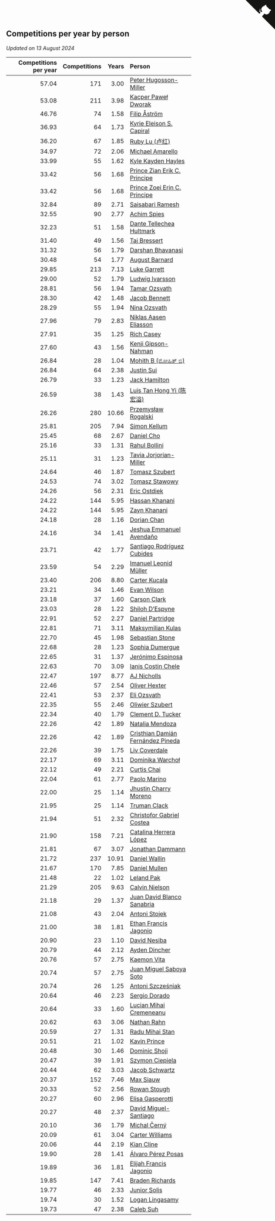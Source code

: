 ## Competitions per year by person

*Updated on 13 August 2024*

| Competitions per year | Competitions | Years | Person |
| ---: | ---: | ---: | :--- |
| 57.04 | 171 | 3.00 | [Peter Hugosson-Miller](https://www.worldcubeassociation.org/persons/2021HUGO01) |
| 53.08 | 211 | 3.98 | [Kacper Paweł Dworak](https://www.worldcubeassociation.org/persons/2020DWOR01) |
| 46.76 | 74 | 1.58 | [Filip Åström](https://www.worldcubeassociation.org/persons/2023ASTR01) |
| 36.93 | 64 | 1.73 | [Kyrie Eleison S. Capiral](https://www.worldcubeassociation.org/persons/2022CAPI02) |
| 36.20 | 67 | 1.85 | [Ruby Lu (卢红)](https://www.worldcubeassociation.org/persons/2022LURU01) |
| 34.97 | 72 | 2.06 | [Michael Amarello](https://www.worldcubeassociation.org/persons/2022AMAR09) |
| 33.99 | 55 | 1.62 | [Kyle Kayden Hayles](https://www.worldcubeassociation.org/persons/2022HAYL02) |
| 33.42 | 56 | 1.68 | [Prince Zian Erik C. Principe](https://www.worldcubeassociation.org/persons/2022PRIN08) |
| 33.42 | 56 | 1.68 | [Prince Zoei Erin C. Principe](https://www.worldcubeassociation.org/persons/2022PRIN09) |
| 32.84 | 89 | 2.71 | [Saisabari Ramesh](https://www.worldcubeassociation.org/persons/2021RAME01) |
| 32.55 | 90 | 2.77 | [Achim Spies](https://www.worldcubeassociation.org/persons/2021SPIE01) |
| 32.23 | 51 | 1.58 | [Dante Tellechea Hultmark](https://www.worldcubeassociation.org/persons/2023HULT01) |
| 31.40 | 49 | 1.56 | [Taj Bressert](https://www.worldcubeassociation.org/persons/2023BRES01) |
| 31.32 | 56 | 1.79 | [Darshan Bhavanasi](https://www.worldcubeassociation.org/persons/2022BHAV01) |
| 30.48 | 54 | 1.77 | [August Barnard](https://www.worldcubeassociation.org/persons/2022BARN21) |
| 29.85 | 213 | 7.13 | [Luke Garrett](https://www.worldcubeassociation.org/persons/2017GARR05) |
| 29.00 | 52 | 1.79 | [Ludwig Ivarsson](https://www.worldcubeassociation.org/persons/2022IVAR01) |
| 28.81 | 56 | 1.94 | [Tamar Ozsvath](https://www.worldcubeassociation.org/persons/2022OZSV04) |
| 28.30 | 42 | 1.48 | [Jacob Bennett](https://www.worldcubeassociation.org/persons/2023BENN04) |
| 28.29 | 55 | 1.94 | [Nina Ozsvath](https://www.worldcubeassociation.org/persons/2022OZSV03) |
| 27.96 | 79 | 2.83 | [Niklas Aasen Eliasson](https://www.worldcubeassociation.org/persons/2021ELIA01) |
| 27.91 | 35 | 1.25 | [Rich Casey](https://www.worldcubeassociation.org/persons/2023CASE06) |
| 27.60 | 43 | 1.56 | [Kenji Gipson-Nahman](https://www.worldcubeassociation.org/persons/2023GIPS01) |
| 26.84 | 28 | 1.04 | [Mohith B (ಮೋಹಿತ್ ಬಿ)](https://www.worldcubeassociation.org/persons/2023BMOH01) |
| 26.84 | 64 | 2.38 | [Justin Sui](https://www.worldcubeassociation.org/persons/2022SUIJ01) |
| 26.79 | 33 | 1.23 | [Jack Hamilton](https://www.worldcubeassociation.org/persons/2023HAMI08) |
| 26.59 | 38 | 1.43 | [Luis Tan Hong Yi (陈宏溢)](https://www.worldcubeassociation.org/persons/2023YILU01) |
| 26.26 | 280 | 10.66 | [Przemysław Rogalski](https://www.worldcubeassociation.org/persons/2013ROGA02) |
| 25.81 | 205 | 7.94 | [Simon Kellum](https://www.worldcubeassociation.org/persons/2016KELL12) |
| 25.45 | 68 | 2.67 | [Daniel Cho](https://www.worldcubeassociation.org/persons/2021CHOD01) |
| 25.16 | 33 | 1.31 | [Rahul Bollini](https://www.worldcubeassociation.org/persons/2023BOLL01) |
| 25.11 | 31 | 1.23 | [Tavia Jorjorian-Miller](https://www.worldcubeassociation.org/persons/2023JORJ01) |
| 24.64 | 46 | 1.87 | [Tomasz Szubert](https://www.worldcubeassociation.org/persons/2022SZUB02) |
| 24.53 | 74 | 3.02 | [Tomasz Stawowy](https://www.worldcubeassociation.org/persons/2021STAW01) |
| 24.26 | 56 | 2.31 | [Eric Ostdiek](https://www.worldcubeassociation.org/persons/2022OSTD01) |
| 24.22 | 144 | 5.95 | [Hassan Khanani](https://www.worldcubeassociation.org/persons/2018KHAN26) |
| 24.22 | 144 | 5.95 | [Zayn Khanani](https://www.worldcubeassociation.org/persons/2018KHAN28) |
| 24.18 | 28 | 1.16 | [Dorian Chan](https://www.worldcubeassociation.org/persons/2023DORI01) |
| 24.16 | 34 | 1.41 | [Jeshua Emmanuel Avendaño](https://www.worldcubeassociation.org/persons/2023AVEN01) |
| 23.71 | 42 | 1.77 | [Santiago Rodríguez Cubides](https://www.worldcubeassociation.org/persons/2022CUBI01) |
| 23.59 | 54 | 2.29 | [Imanuel Leonid Müller](https://www.worldcubeassociation.org/persons/2022MULL02) |
| 23.40 | 206 | 8.80 | [Carter Kucala](https://www.worldcubeassociation.org/persons/2015KUCA01) |
| 23.21 | 34 | 1.46 | [Evan Wilson](https://www.worldcubeassociation.org/persons/2023WILS11) |
| 23.18 | 37 | 1.60 | [Carson Clark](https://www.worldcubeassociation.org/persons/2023CLAR02) |
| 23.03 | 28 | 1.22 | [Shiloh D’Espyne](https://www.worldcubeassociation.org/persons/2023DESP01) |
| 22.91 | 52 | 2.27 | [Daniel Partridge](https://www.worldcubeassociation.org/persons/2022PART02) |
| 22.81 | 71 | 3.11 | [Maksymilian Kulas](https://www.worldcubeassociation.org/persons/2021KULA02) |
| 22.70 | 45 | 1.98 | [Sebastian Stone](https://www.worldcubeassociation.org/persons/2022STON09) |
| 22.68 | 28 | 1.23 | [Sophia Dumergue](https://www.worldcubeassociation.org/persons/2023DUME02) |
| 22.65 | 31 | 1.37 | [Jerónimo Espinosa](https://www.worldcubeassociation.org/persons/2023ESPI07) |
| 22.63 | 70 | 3.09 | [Ianis Costin Chele](https://www.worldcubeassociation.org/persons/2021CHEL01) |
| 22.47 | 197 | 8.77 | [AJ Nicholls](https://www.worldcubeassociation.org/persons/2015NICH04) |
| 22.46 | 57 | 2.54 | [Oliver Hexter](https://www.worldcubeassociation.org/persons/2022HEXT01) |
| 22.41 | 53 | 2.37 | [Eli Ozsvath](https://www.worldcubeassociation.org/persons/2022OZSV01) |
| 22.35 | 55 | 2.46 | [Oliwier Szubert](https://www.worldcubeassociation.org/persons/2022SZUB01) |
| 22.34 | 40 | 1.79 | [Clement D. Tucker](https://www.worldcubeassociation.org/persons/2022TUCK09) |
| 22.26 | 42 | 1.89 | [Natalia Mendoza](https://www.worldcubeassociation.org/persons/2022MEND24) |
| 22.26 | 42 | 1.89 | [Cristhian Damián Fernández Pineda](https://www.worldcubeassociation.org/persons/2022PINE05) |
| 22.26 | 39 | 1.75 | [Liv Coverdale](https://www.worldcubeassociation.org/persons/2022COVE02) |
| 22.17 | 69 | 3.11 | [Dominika Warchoł](https://www.worldcubeassociation.org/persons/2021WARC01) |
| 22.12 | 49 | 2.21 | [Curtis Chai](https://www.worldcubeassociation.org/persons/2022CHAI02) |
| 22.04 | 61 | 2.77 | [Paolo Marino](https://www.worldcubeassociation.org/persons/2021MARI04) |
| 22.00 | 25 | 1.14 | [Jhustin Charry Moreno](https://www.worldcubeassociation.org/persons/2023MORE20) |
| 21.95 | 25 | 1.14 | [Truman Clack](https://www.worldcubeassociation.org/persons/2023CLAC02) |
| 21.94 | 51 | 2.32 | [Christofor Gabriel Costea](https://www.worldcubeassociation.org/persons/2022COST03) |
| 21.90 | 158 | 7.21 | [Catalina Herrera López](https://www.worldcubeassociation.org/persons/2017LOPE31) |
| 21.81 | 67 | 3.07 | [Jonathan Dammann](https://www.worldcubeassociation.org/persons/2021DAMM01) |
| 21.72 | 237 | 10.91 | [Daniel Wallin](https://www.worldcubeassociation.org/persons/2013WALL03) |
| 21.67 | 170 | 7.85 | [Daniel Mullen](https://www.worldcubeassociation.org/persons/2016MULL04) |
| 21.48 | 22 | 1.02 | [Leland Pak](https://www.worldcubeassociation.org/persons/2023PAKL02) |
| 21.29 | 205 | 9.63 | [Calvin Nielson](https://www.worldcubeassociation.org/persons/2014NIEL03) |
| 21.18 | 29 | 1.37 | [Juan David Blanco Sanabria](https://www.worldcubeassociation.org/persons/2023SANA04) |
| 21.08 | 43 | 2.04 | [Antoni Stojek](https://www.worldcubeassociation.org/persons/2022STOJ03) |
| 21.00 | 38 | 1.81 | [Ethan Francis Jagonio](https://www.worldcubeassociation.org/persons/2022JAGO03) |
| 20.90 | 23 | 1.10 | [David Nesiba](https://www.worldcubeassociation.org/persons/2023NESI01) |
| 20.79 | 44 | 2.12 | [Ayden Dincher](https://www.worldcubeassociation.org/persons/2022DINC01) |
| 20.76 | 57 | 2.75 | [Kaemon Vita](https://www.worldcubeassociation.org/persons/2021VITA01) |
| 20.74 | 57 | 2.75 | [Juan Miguel Saboya Soto](https://www.worldcubeassociation.org/persons/2021SOTO01) |
| 20.74 | 26 | 1.25 | [Antoni Szcześniak](https://www.worldcubeassociation.org/persons/2023SZCZ04) |
| 20.64 | 46 | 2.23 | [Sergio Dorado](https://www.worldcubeassociation.org/persons/2022CORR05) |
| 20.64 | 33 | 1.60 | [Lucian Mihai Cremeneanu](https://www.worldcubeassociation.org/persons/2023CREM01) |
| 20.62 | 63 | 3.06 | [Nathan Rahn](https://www.worldcubeassociation.org/persons/2021RAHN01) |
| 20.59 | 27 | 1.31 | [Radu Mihai Stan](https://www.worldcubeassociation.org/persons/2023STAN09) |
| 20.51 | 21 | 1.02 | [Kavin Prince](https://www.worldcubeassociation.org/persons/2023PRIN02) |
| 20.48 | 30 | 1.46 | [Dominic Shoji](https://www.worldcubeassociation.org/persons/2023SHOJ01) |
| 20.47 | 39 | 1.91 | [Szymon Ciepiela](https://www.worldcubeassociation.org/persons/2022CIEP01) |
| 20.44 | 62 | 3.03 | [Jacob Schwartz](https://www.worldcubeassociation.org/persons/2021SCHW01) |
| 20.37 | 152 | 7.46 | [Max Siauw](https://www.worldcubeassociation.org/persons/2017SIAU02) |
| 20.33 | 52 | 2.56 | [Rowan Stough](https://www.worldcubeassociation.org/persons/2022STOU01) |
| 20.27 | 60 | 2.96 | [Elisa Gasperotti](https://www.worldcubeassociation.org/persons/2021GASP01) |
| 20.27 | 48 | 2.37 | [David Miguel-Santiago](https://www.worldcubeassociation.org/persons/2022MIGU02) |
| 20.10 | 36 | 1.79 | [Michal Černý](https://www.worldcubeassociation.org/persons/2022CERN03) |
| 20.09 | 61 | 3.04 | [Carter Williams](https://www.worldcubeassociation.org/persons/2021WILL06) |
| 20.06 | 44 | 2.19 | [Kian Cline](https://www.worldcubeassociation.org/persons/2022CLIN01) |
| 19.90 | 28 | 1.41 | [Álvaro Pérez Posas](https://www.worldcubeassociation.org/persons/2023POSA01) |
| 19.89 | 36 | 1.81 | [Elijah Francis Jagonio](https://www.worldcubeassociation.org/persons/2022JAGO02) |
| 19.85 | 147 | 7.41 | [Braden Richards](https://www.worldcubeassociation.org/persons/2017RICH02) |
| 19.77 | 46 | 2.33 | [Junior Solis](https://www.worldcubeassociation.org/persons/2022SOLI03) |
| 19.74 | 30 | 1.52 | [Logan Lingasamy](https://www.worldcubeassociation.org/persons/2023LING02) |
| 19.73 | 47 | 2.38 | [Caleb Suh](https://www.worldcubeassociation.org/persons/2022SUHC01) |


<a href="https://github.com/jonatanklosko/wca_statistics" class="github-corner" aria-label="View source on Github"><svg width="80" height="80" viewBox="0 0 250 250" style="fill:#151513; color:#fff; position: absolute; top: 0; border: 0; right: 0;" aria-hidden="true"><path d="M0,0 L115,115 L130,115 L142,142 L250,250 L250,0 Z"></path><path d="M128.3,109.0 C113.8,99.7 119.0,89.6 119.0,89.6 C122.0,82.7 120.5,78.6 120.5,78.6 C119.2,72.0 123.4,76.3 123.4,76.3 C127.3,80.9 125.5,87.3 125.5,87.3 C122.9,97.6 130.6,101.9 134.4,103.2" fill="currentColor" style="transform-origin: 130px 106px;" class="octo-arm"></path><path d="M115.0,115.0 C114.9,115.1 118.7,116.5 119.8,115.4 L133.7,101.6 C136.9,99.2 139.9,98.4 142.2,98.6 C133.8,88.0 127.5,74.4 143.8,58.0 C148.5,53.4 154.0,51.2 159.7,51.0 C160.3,49.4 163.2,43.6 171.4,40.1 C171.4,40.1 176.1,42.5 178.8,56.2 C183.1,58.6 187.2,61.8 190.9,65.4 C194.5,69.0 197.7,73.2 200.1,77.6 C213.8,80.2 216.3,84.9 216.3,84.9 C212.7,93.1 206.9,96.0 205.4,96.6 C205.1,102.4 203.0,107.8 198.3,112.5 C181.9,128.9 168.3,122.5 157.7,114.1 C157.9,116.9 156.7,120.9 152.7,124.9 L141.0,136.5 C139.8,137.7 141.6,141.9 141.8,141.8 Z" fill="currentColor" class="octo-body"></path></svg></a><style>.github-corner:hover .octo-arm{animation:octocat-wave 560ms ease-in-out}@keyframes octocat-wave{0%,100%{transform:rotate(0)}20%,60%{transform:rotate(-25deg)}40%,80%{transform:rotate(10deg)}}@media (max-width:500px){.github-corner:hover .octo-arm{animation:none}.github-corner .octo-arm{animation:octocat-wave 560ms ease-in-out}}</style>
